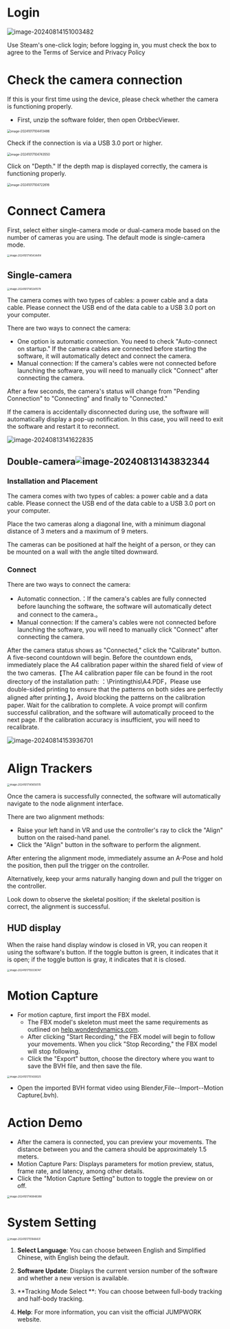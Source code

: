 # Login

![image-20240814151003482](C:\Users\29131\AppData\Roaming\Typora\typora-user-images\image-20240814151003482.png)

Use Steam's one-click login; before logging in, you must check the box to agree to the Terms of Service and Privacy Policy

# Check the camera connection

If this is your first time using the device, please check whether the camera is functioning properly.

- First, unzip the software folder, then open OrbbecViewer.

<img src="C:\Users\97393\AppData\Roaming\Typora\typora-user-images\image-20241017104413486.png" alt="image-20241017104413486" style="zoom:50%;" />

Check if the connection is via a USB 3.0 port or higher.

<img src="C:\Users\97393\AppData\Roaming\Typora\typora-user-images\image-20241017104743550.png" alt="image-20241017104743550" style="zoom:50%;" />

Click on "Depth." If the depth map is displayed correctly, the camera is functioning properly.

<img src="C:\Users\97393\AppData\Roaming\Typora\typora-user-images\image-20241017104722616.png" alt="image-20241017104722616" style="zoom:50%;" />

# Connect Camera

First, select either single-camera mode or dual-camera mode based on the number of cameras you are using. The default mode is single-camera mode.

<img src="C:\Users\97393\AppData\Roaming\Typora\typora-user-images\image-20241017145434414.png" alt="image-20241017145434414" style="zoom:40%;" />

## Single-camera

<img src="C:\Users\97393\AppData\Roaming\Typora\typora-user-images\image-20241017145341579.png" alt="image-20241017145341579" style="zoom:40%;" />

The camera comes with two types of cables: a power cable and a data cable. Please connect the USB end of the data cable to a USB 3.0 port on your computer.

There are two ways to connect the camera:

- One option is automatic connection. You need to check "Auto-connect on startup." If the camera cables are connected before starting the software, it will automatically detect and connect the camera.
- Manual connection: If the camera's cables were not connected before launching the software, you will need to manually click "Connect" after connecting the camera.

After a few seconds, the camera's status will change from "Pending Connection" to "Connecting" and finally to "Connected."

If the camera is accidentally disconnected during use, the software will automatically display a pop-up notification. In this case, you will need to exit the software and restart it to reconnect.

![image-20240813141622835](C:\Users\29131\AppData\Roaming\Typora\typora-user-images\image-20240813141622835.png)

## Double-camera![image-20240813143832344](C:\Users\29131\AppData\Roaming\Typora\typora-user-images\image-20240813143832344.png)

### **Installation and Placement**

The camera comes with two types of cables: a power cable and a data cable. Please connect the USB end of the data cable to a USB 3.0 port on your computer.

Place the two cameras along a diagonal line, with a minimum diagonal distance of 3 meters and a maximum of 9 meters.

The cameras can be positioned at half the height of a person, or they can be mounted on a wall with the angle tilted downward.

### Connect

There are two ways to connect the camera:

- Automatic connection.：If the camera's cables are fully connected before launching the software, the software will automatically detect and connect to the camera.。
- Manual connection: If the camera's cables were not connected before launching the software, you will need to manually click "Connect" after connecting the camera.

After the camera status shows as "Connected," click the "Calibrate" button. A five-second countdown will begin. Before the countdown ends, immediately place the A4 calibration paper within the shared field of view of the two cameras.【The A4 calibration paper file can be found in the root directory of the installation path: ：\Printingthis\A4.PDF，Please use double-sided printing to ensure that the patterns on both sides are perfectly aligned after printing.】，Avoid blocking the patterns on the calibration paper. Wait for the calibration to complete. A voice prompt will confirm successful calibration, and the software will automatically proceed to the next page. If the calibration accuracy is insufficient, you will need to recalibrate.

![image-20240814153936701](C:\Users\29131\AppData\Roaming\Typora\typora-user-images\image-20240814153936701.png)



# Align Trackers

<img src="C:\Users\97393\AppData\Roaming\Typora\typora-user-images\image-20241017145650515.png" alt="image-20241017145650515" style="zoom:40%;" />

Once the camera is successfully connected, the software will automatically navigate to the node alignment interface.

There are two alignment methods:

- Raise your left hand in VR and use the controller's ray to click the "Align" button on the raised-hand panel.
- Click the "Align" button in the software to perform the alignment.

After entering the alignment mode, immediately assume an A-Pose and hold the position, then pull the trigger on the controller.

Alternatively, keep your arms naturally hanging down and pull the trigger on the controller.

Look down to observe the skeletal position; if the skeletal position is correct, the alignment is successful.

## HUD display

When the raise hand display window is closed in VR, you can reopen it using the software's button. If the toggle button is green, it indicates that it is open; if the toggle button is gray, it indicates that it is closed.

<img src="C:\Users\97393\AppData\Roaming\Typora\typora-user-images\image-20241017150336747.png" alt="image-20241017150336747" style="zoom:40%;" />

# Motion Capture

- For motion capture, first import the FBX model.
  - The FBX model's skeleton must meet the same requirements as outlined on [help.wonderdynamics.com](https://help.wonderdynamics.com/character-creation/ai-mocap-system/markerless-motion-capture/bone-mapping-distribution-and-tpose).
  - After clicking "Start Recording," the FBX model will begin to follow your movements. When you click "Stop Recording," the FBX model will stop following.
  - Click the "Export" button, choose the directory where you want to save the BVH file, and then save the file.

<img src="C:\Users\97393\AppData\Roaming\Typora\typora-user-images\image-20241017151430025.png" alt="image-20241017151430025" style="zoom:40%;" />

- Open the imported BVH format video using Blender,File--Import--Motion Capture(.bvh).

# Action Demo

- After the camera is connected, you can preview your movements. The distance between you and the camera should be approximately 1.5 meters.
- Motion Capture Pars: Displays parameters for motion preview, status, frame rate, and latency, among other details.
- Click the "Motion Capture Setting" button to toggle the preview on or off.

<img src="C:\Users\97393\AppData\Roaming\Typora\typora-user-images\image-20241017140848388.png" alt="image-20241017140848388" style="zoom:40%;" />

# System Setting

<img src="C:\Users\97393\AppData\Roaming\Typora\typora-user-images\image-20241017151848431.png" alt="image-20241017151848431" style="zoom:40%;" />

1. **Select Language**:  You can choose between English and Simplified Chinese, with English being the default.

2. **Software Update**: Displays the current version number of the software and whether a new version is available.

3. **Tracking Mode Select **: You can choose between full-body tracking and half-body tracking.

4. **Help**: For more information, you can visit the official JUMPWORK website.







